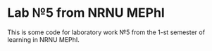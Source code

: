 # Lab №5 from NRNU MEPhI
This is some code for laboratory work №5 from the 1-st semester of learning in NRNU MEPhI.

